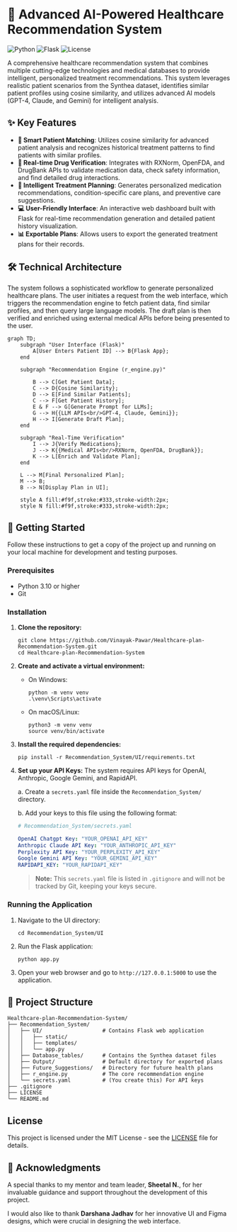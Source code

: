 # 🏥 Advanced AI-Powered Healthcare Recommendation System

![Python](https://img.shields.io/badge/python-3.11-blue.svg)
![Flask](https://img.shields.io/badge/flask-%23000.svg?style=for-the-badge&logo=flask&logoColor=white)
![License](https://img.shields.io/badge/License-MIT-yellow.svg)

A comprehensive healthcare recommendation system that combines multiple cutting-edge technologies and medical databases to provide intelligent, personalized treatment recommendations. This system leverages realistic patient scenarios from the Synthea dataset, identifies similar patient profiles using cosine similarity, and utilizes advanced AI models (GPT-4, Claude, and Gemini) for intelligent analysis.

## ✨ Key Features

-   **🧠 Smart Patient Matching**: Utilizes cosine similarity for advanced patient analysis and recognizes historical treatment patterns to find patients with similar profiles.
-   **💊 Real-time Drug Verification**: Integrates with RXNorm, OpenFDA, and DrugBank APIs to validate medication data, check safety information, and find detailed drug interactions.
-   **📝 Intelligent Treatment Planning**: Generates personalized medication recommendations, condition-specific care plans, and preventive care suggestions.
-   **💻 User-Friendly Interface**: An interactive web dashboard built with Flask for real-time recommendation generation and detailed patient history visualization.
-   **📊 Exportable Plans**: Allows users to export the generated treatment plans for their records.

## 🛠️ Technical Architecture

The system follows a sophisticated workflow to generate personalized healthcare plans. The user initiates a request from the web interface, which triggers the recommendation engine to fetch patient data, find similar profiles, and then query large language models. The draft plan is then verified and enriched using external medical APIs before being presented to the user.

```mermaid
graph TD;
    subgraph "User Interface (Flask)"
        A[User Enters Patient ID] --> B{Flask App};
    end

    subgraph "Recommendation Engine (r_engine.py)"
    
        B --> C[Get Patient Data];
        C --> D{Cosine Similarity};
        D --> E[Find Similar Patients];
        C --> F[Get Patient History];
        E & F --> G[Generate Prompt for LLMs];
        G --> H{{LLM APIs<br/>GPT-4, Claude, Gemini}};
        H --> I[Generate Draft Plan];
    end

    subgraph "Real-Time Verification"
        I --> J{Verify Medications};
        J --> K{{Medical APIs<br/>RXNorm, OpenFDA, DrugBank}};
        K --> L[Enrich and Validate Plan];
    end
    
    L --> M[Final Personalized Plan];
    M --> B;
    B --> N[Display Plan in UI];

    style A fill:#f9f,stroke:#333,stroke-width:2px;
    style N fill:#f9f,stroke:#333,stroke-width:2px;
```

## 🚀 Getting Started

Follow these instructions to get a copy of the project up and running on your local machine for development and testing purposes.

### Prerequisites

-   Python 3.10 or higher
-   Git

### Installation

1.  **Clone the repository:**
    ```shell
    git clone https://github.com/Vinayak-Pawar/Healthcare-plan-Recommendation-System.git
    cd Healthcare-plan-Recommendation-System
    ```

2.  **Create and activate a virtual environment:**
    *   On Windows:
        ```shell
        python -m venv venv
        .\venv\Scripts\activate
        ```
    *   On macOS/Linux:
        ```shell
        python3 -m venv venv
        source venv/bin/activate
        ```

3.  **Install the required dependencies:**
    ```shell
    pip install -r Recommendation_System/UI/requirements.txt
    ```

4.  **Set up your API Keys:**
    The system requires API keys for OpenAI, Anthropic, Google Gemini, and RapidAPI.
    
    a. Create a `secrets.yaml` file inside the `Recommendation_System/` directory.
    
    b. Add your keys to this file using the following format:
    ```yaml
    # Recommendation_System/secrets.yaml

    OpenAI Chatgpt Key: "YOUR_OPENAI_API_KEY"
    Anthropic Claude API Key: "YOUR_ANTHROPIC_API_KEY"
    Perplexity API Key: "YOUR_PERPLEXITY_API_KEY"
    Google Gemini API Key: "YOUR_GEMINI_API_KEY"
    RAPIDAPI_KEY: "YOUR_RAPIDAPI_KEY"
    ```
    > **Note:** This `secrets.yaml` file is listed in `.gitignore` and will not be tracked by Git, keeping your keys secure.


### Running the Application

1.  Navigate to the UI directory:
    ```shell
    cd Recommendation_System/UI
    ```

2.  Run the Flask application:
    ```shell
    python app.py
    ```

3.  Open your web browser and go to `http://127.0.0.1:5000` to use the application.


## 📂 Project Structure
```
Healthcare-plan-Recommendation-System/
├── Recommendation_System/
│   ├── UI/                   # Contains Flask web application
│   │   ├── static/
│   │   ├── templates/
│   │   └── app.py
│   ├── Database_tables/      # Contains the Synthea dataset files
│   ├── Output/               # Default directory for exported plans
│   ├── Future_Suggestions/   # Directory for future health plans
│   ├── r_engine.py           # The core recommendation engine
│   └── secrets.yaml          # (You create this) For API keys
├── .gitignore
├── LICENSE
└── README.md
```

## License

This project is licensed under the MIT License - see the [LICENSE](LICENSE) file for details.

## 🙏 Acknowledgments

A special thanks to my mentor and team leader, **Sheetal N.**, for her invaluable guidance and support throughout the development of this project.

I would also like to thank **Darshana Jadhav** for her innovative UI and Figma designs, which were crucial in designing the web interface.
 
